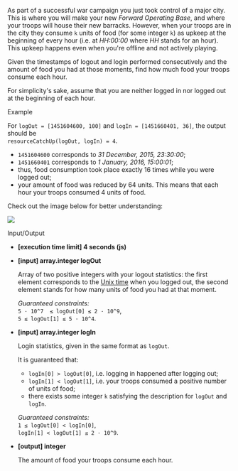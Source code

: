 
As part of a successful war campaign you just took control of a major city. This is where you will make your new  _Forward Operating Base_, and where your troops will house their new barracks. However, when your troops are in the city they consume  `k`  units of food (for some integer  `k`) as upkeep at the beginning of every hour (i.e. at  _HH:00:00_  where  _HH_  stands for an hour). This upkeep happens even when you're offline and not actively playing.

Given the timestamps of logout and login performed consecutively and the amount of food you had at those moments, find how much food your troops consume each hour.

For simplicity's sake, assume that you are neither logged in nor logged out at the beginning of each hour.

Example

For  `logOut = [1451604600, 100]`  and  `logIn = [1451660401, 36]`, the output should be  
`resourceCatchUp(logOut, logIn) = 4`.

-   `1451604600`  corresponds to  _31 December, 2015, 23:30:00_;
-   `1451660401`  corresponds to  _1 January, 2016, 15:00:01_;
-   thus, food consumption took place exactly 16 times while you were logged out;
-   your amount of food was reduced by 64 units. This means that each hour your troops consumed 4 units of food.

Check out the image below for better understanding:

![](https://codesignal.s3.amazonaws.com/tasks/resourceCatchUp/img/example.png?_tm=1582085021196)

Input/Output

-   **[execution time limit] 4 seconds (js)**

-   **[input] array.integer logOut**

    Array of two positive integers with your logout statistics: the first element corresponds to the  [Unix time](https://en.wikipedia.org/wiki/Unix_time)  when you logged out, the second element stands for how many units of food you had at that moment.

    _Guaranteed constraints:_  
    `5 · 10^7  ≤ logOut[0] ≤ 2 · 10^9`,  
    `5 ≤ logOut[1] ≤ 5 · 10^4`.

-   **[input] array.integer logIn**

    Login statistics, given in the same format as  `logOut`.

    It is guaranteed that:

    -   `logIn[0] > logOut[0]`, i.e. logging in happened after logging out;
    -   `logIn[1] < logOut[1]`, i.e. your troops consumed a positive number of units of food;
    -   there exists some integer  `k`  satisfying the description for  `logOut`  and  `logIn`.

    _Guaranteed constraints:_  
    `1 ≤ logOut[0] < logIn[0]`,  
    `logIn[1] < logOut[1] ≤ 2 · 10^9`.

-   **[output] integer**

    The amount of food your troops consume each hour.
